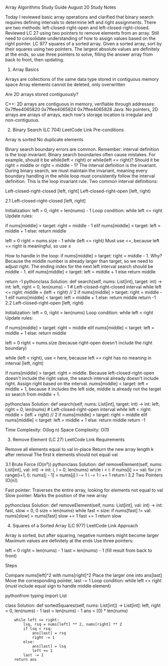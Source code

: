 Array Algorithms Study Guide
August 20 Study Notes

Today I reviewed basic array operations and clarified that binary search requires defining intervals to determine left and right assignments. There are two methods: left-closed-right-open and left-closed-right-closed.
Reviewed LC 27 using two pointers to remove elements from an array. Still need to consolidate understanding of how to assign values based on the right pointer.
LC 977 squares of a sorted array. Given a sorted array, sort by their squares using two pointers. The largest absolute values are definitely at the ends, so use three pointers to solve, filling the answer array from back to front, then updating.


1. Array Basics

Arrays are collections of the same data type stored in contiguous memory space
Array elements cannot be deleted, only overwritten

Are 2D arrays stored contiguously?

C++: 2D arrays are contiguous in memory, verifiable through addresses: 0x7ffee4065820 0x7ffee4065824 0x7ffee4065828
Java: No pointers, 2D arrays are arrays of arrays, each row's storage location is irregular and non-contiguous.


2. Binary Search (LC 704)
LeetCode Link
Pre-conditions

Array is sorted
No duplicate elements

Binary search boundary errors are common. Remember: interval definition is the loop invariant.
Binary search boundaries often cause mistakes. For example, should it be while(left < right) or while(left <= right)? Should it be right = middle or right = middle - 1?
The interval definition is the invariant. During binary search, we must maintain the invariant, meaning every boundary handling in the while loop must consistently follow the interval definition. This is the loop invariant rule.
Two common interval definitions:

Left-closed-right-closed [left, right]
Left-closed-right-open [left, right)

2.1 Left-closed-right-closed [left, right]

Initialization: left = 0, right = len(nums) - 1
Loop condition: while left <= right
Update rules:

if nums[middle] > target: right = middle - 1
elif nums[middle] < target: left = middle + 1
else: return middle



left = 0
right = nums.size - 1
while (left <= right) Must use <=, because left == right is meaningful, so use ≤

How to handle in the loop: if nums[middle] > target: right = middle - 1. Why? Because the middle number is already larger than target, so we need to adjust right. The ending index for the next left interval search should be middle - 1.
elif nums[middle] < target: left = middle + 1
else return middle

return -1
pythonclass Solution:
    def search(self, nums: List[int], target: int) -> int:
        left, right = 0, len(nums) - 1  # Left-closed-right-closed interval
        while left <= right:
            middle = (left + right) // 2
            if nums[middle] > target:
                right = middle - 1
            elif nums[middle] < target:
                left = middle + 1
            else:
                return middle
        return -1
2.2 Left-closed-right-open [left, right)

Initialization: left = 0, right = len(nums)
Loop condition: while left < right
Update rules:

if nums[middle] > target: right = middle
elif nums[middle] < target: left = middle + 1
else: return middle



left = 0
right = nums.size (because right-open doesn't include the right boundary)

while (left < right), use < here, because left == right has no meaning in interval [left, right)


if nums[middle] > target: right = middle. Because left-closed-right-open doesn't include the right value, the search interval already doesn't include right. Assign right based on the interval.
nums[middle] < target: left = middle + 1, because it includes the left side, middle is already not the target so search from middle + 1.

pythonclass Solution:
    def search(self, nums: List[int], target: int) -> int:
        left, right = 0, len(nums)  # Left-closed-right-open interval
        while left < right:
            middle = (left + right) // 2
            if nums[middle] > target:
                right = middle
            elif nums[middle] < target:
                left = middle + 1
            else:
                return middle
        return -1

Time Complexity: O(log n)
Space Complexity: O(1)


3. Remove Element (LC 27)
LeetCode Link
Requirements

Remove all elements equal to val in-place
Return the new array length k after removal
The first k elements should not equal val

3.1 Brute Force (O(n²))
pythonclass Solution:
    def removeElement(self, nums: List[int], val: int) -> int:
        i, l = 0, len(nums)
        while i < l:
            if nums[i] == val: 
                for j in range(i+1, l):
                    nums[j - 1] = nums[j]
                l -= 1
                i -= 1
            i += 1
        return l
3.2 Two Pointers (O(n))

Fast pointer: Traverses the entire array, looking for elements not equal to val
Slow pointer: Marks the position of the new array

pythonclass Solution:
    def removeElement(self, nums: List[int], val: int) -> int:
        fast, slow = 0, 0
        size = len(nums)
        while fast < size:
            if nums[fast] != val:
                nums[slow] = nums[fast]
                slow += 1
            fast += 1
        return slow

4. Squares of a Sorted Array (LC 977)
LeetCode Link
Approach

Array is sorted, but after squaring, negative numbers might become larger
Maximum values are definitely at the ends
Use three pointers:

left = 0
right = len(nums) - 1
last = len(nums) - 1 (fill result from back to front)



Steps

Compare nums[left]^2 with nums[right]^2
Place the larger one into ans[last]
Move the corresponding pointer, last -= 1
Loop condition: while left <= right (must include equal sign to handle middle element)

pythonfrom typing import List

class Solution:
    def sortedSquares(self, nums: List[int]) -> List[int]:
        left, right = 0, len(nums) - 1
        last = len(nums) - 1
        ans = [0] * len(nums)
        
        while left <= right:
            lsq, rsq = nums[left] ** 2, nums[right] ** 2
            if lsq < rsq:
                ans[last] = rsq
                right -= 1
            else:
                ans[last] = lsq
                left += 1
            last -= 1
        return ans